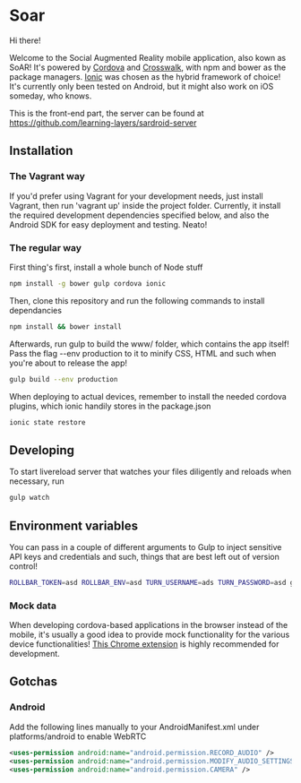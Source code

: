 # Soar 
Hi there!

Welcome to the Social Augmented Reality mobile application, also kown as SoAR! It's powered by [Cordova](https://cordova.apache.org/) and
[Crosswalk](https://crosswalk-project.org/), with npm and bower as the package managers. [Ionic](http://ionicframework.com/)
was chosen as the hybrid framework of choice! It's currently only been tested on Android, but it might also work on iOS someday, who knows.

This is the front-end part, the server can be found at https://github.com/learning-layers/sardroid-server

## Installation

### The Vagrant way

If you'd prefer using Vagrant for your development needs, just install
Vagrant, then run 'vagrant up' inside the project folder. Currently, it
install the required development dependencies specified below, and also the Android SDK for easy deployment and testing. Neato!

### The regular way

First thing's first, install a whole bunch of Node stuff

```sh
npm install -g bower gulp cordova ionic

```

Then, clone this repository and run the following commands to install dependancies

```sh
npm install && bower install

```

Afterwards, run gulp to build the www/ folder, which contains the app itself! Pass the flag --env production
to it to minify CSS, HTML and such when you're about to release the app!

```sh
gulp build --env production

```

When deploying to actual devices, remember to install the needed cordova plugins, which ionic handily stores in the package.json

```sh
ionic state restore

```

## Developing

To start livereload server that watches your files diligently and reloads when necessary, run

```sh
gulp watch

```

## Environment variables

You can pass in a couple of different arguments to Gulp to inject sensitive API keys and credentials and such, things that are
best left out of version control!

```sh
ROLLBAR_TOKEN=asd ROLLBAR_ENV=asd TURN_USERNAME=ads TURN_PASSWORD=asd gulp watch

```

### Mock data

When developing cordova-based applications in the browser instead of the mobile, it's usually a good idea to provide mock functionality for the various device functionalities! [This Chrome extension](https://github.com/pbernasconi/chrome-cordova) is highly recommended for development.

## Gotchas

### Android

Add the following lines manually to your AndroidManifest.xml under platforms/android to enable WebRTC

```xml
<uses-permission android:name="android.permission.RECORD_AUDIO" />
<uses-permission android:name="android.permission.MODIFY_AUDIO_SETTINGS" />
<uses-permission android:name="android.permission.CAMERA" />
```

